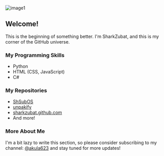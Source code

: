 ![image1](image1)

## Welcome!

This is the beginning of something better. I'm SharkZubat, and this is my corner of the GitHub universe.

### My Programming Skills

*   Python
*   HTML (CSS, JavaScript)
*   C#

### My Repositories

*   [ShSubOS](https://github.com/SharkZubat/ShSubOS)
*   [unpakify](https://github.com/SharkZubat/unpakify)
*   [sharkzubat.github.com](https://github.com/SharkZubat/sharkzubat.github.com)
*   And more!

### More About Me

I'm a bit lazy to write this section, so please consider subscribing to my channel: [@akula623](https://www.youtube.com/@akula623) and stay tuned for more updates!
